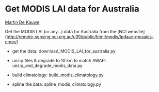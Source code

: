 # Get MODIS LAI data for Australia

[Martin De Kauwe](https://mdekauwe.github.io/)

Get the MODIS LAI (or any...) data for Australia from the [NCI website] (http://remote-sensing.nci.org.au/u39/public/html/modis/lpdaac-mosaics-cmar/)

- get the data: download_MODIS_LAI_for_australia.py

- unzip files & degrade to 10 km to match AWAP: unzip_and_degrade_modis_data.py

- build climatology: build_modis_climatology.py

- spline the data: spline_modis_climatology.py
